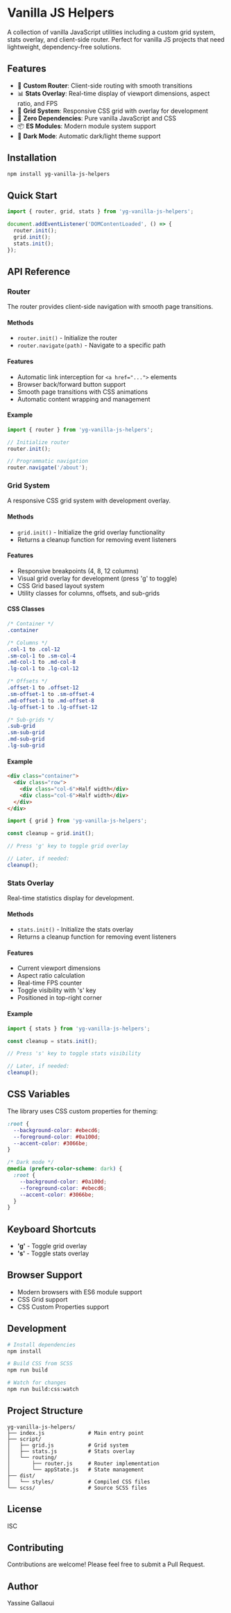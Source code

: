# Vanilla JS Helpers

A collection of vanilla JavaScript utilities including a custom grid system, stats overlay, and client-side router. Perfect for vanilla JS projects that need lightweight, dependency-free solutions.

## Features

- 🎯 **Custom Router**: Client-side routing with smooth transitions
- 📊 **Stats Overlay**: Real-time display of viewport dimensions, aspect ratio, and FPS
- 📐 **Grid System**: Responsive CSS grid with overlay for development
- 🚀 **Zero Dependencies**: Pure vanilla JavaScript and CSS
- 📦 **ES Modules**: Modern module system support
- 🎨 **Dark Mode**: Automatic dark/light theme support

## Installation

```bash
npm install yg-vanilla-js-helpers
```

## Quick Start

```javascript
import { router, grid, stats } from 'yg-vanilla-js-helpers';

document.addEventListener('DOMContentLoaded', () => {
  router.init();
  grid.init();
  stats.init();
});
```

## API Reference

### Router

The router provides client-side navigation with smooth page transitions.

#### Methods

- `router.init()` - Initialize the router
- `router.navigate(path)` - Navigate to a specific path

#### Features

- Automatic link interception for `<a href="...">` elements
- Browser back/forward button support
- Smooth page transitions with CSS animations
- Automatic content wrapping and management

#### Example

```javascript
import { router } from 'yg-vanilla-js-helpers';

// Initialize router
router.init();

// Programmatic navigation
router.navigate('/about');
```

### Grid System

A responsive CSS grid system with development overlay.

#### Methods

- `grid.init()` - Initialize the grid overlay functionality
- Returns a cleanup function for removing event listeners

#### Features

- Responsive breakpoints (4, 8, 12 columns)
- Visual grid overlay for development (press 'g' to toggle)
- CSS Grid based layout system
- Utility classes for columns, offsets, and sub-grids

#### CSS Classes

```css
/* Container */
.container

/* Columns */
.col-1 to .col-12
.sm-col-1 to .sm-col-4
.md-col-1 to .md-col-8
.lg-col-1 to .lg-col-12

/* Offsets */
.offset-1 to .offset-12
.sm-offset-1 to .sm-offset-4
.md-offset-1 to .md-offset-8
.lg-offset-1 to .lg-offset-12

/* Sub-grids */
.sub-grid
.sm-sub-grid
.md-sub-grid
.lg-sub-grid
```

#### Example

```html
<div class="container">
  <div class="row">
    <div class="col-6">Half width</div>
    <div class="col-6">Half width</div>
  </div>
</div>
```

```javascript
import { grid } from 'yg-vanilla-js-helpers';

const cleanup = grid.init();

// Press 'g' key to toggle grid overlay

// Later, if needed:
cleanup();
```

### Stats Overlay

Real-time statistics display for development.

#### Methods

- `stats.init()` - Initialize the stats overlay
- Returns a cleanup function for removing event listeners

#### Features

- Current viewport dimensions
- Aspect ratio calculation
- Real-time FPS counter
- Toggle visibility with 's' key
- Positioned in top-right corner

#### Example

```javascript
import { stats } from 'yg-vanilla-js-helpers';

const cleanup = stats.init();

// Press 's' key to toggle stats visibility

// Later, if needed:
cleanup();
```

## CSS Variables

The library uses CSS custom properties for theming:

```css
:root {
  --background-color: #ebecd6;
  --foreground-color: #0a100d;
  --accent-color: #3066be;
}

/* Dark mode */
@media (prefers-color-scheme: dark) {
  :root {
    --background-color: #0a100d;
    --foreground-color: #ebecd6;
    --accent-color: #3066be;
  }
}
```

## Keyboard Shortcuts

- **'g'** - Toggle grid overlay
- **'s'** - Toggle stats overlay

## Browser Support

- Modern browsers with ES6 module support
- CSS Grid support
- CSS Custom Properties support

## Development

```bash
# Install dependencies
npm install

# Build CSS from SCSS
npm run build

# Watch for changes
npm run build:css:watch
```

## Project Structure

```
yg-vanilla-js-helpers/
├── index.js              # Main entry point
├── script/
│   ├── grid.js           # Grid system
│   ├── stats.js          # Stats overlay
│   └── routing/
│       ├── router.js     # Router implementation
│       └── appState.js   # State management
├── dist/
│   └── styles/           # Compiled CSS files
└── scss/                 # Source SCSS files
```

## License

ISC

## Contributing

Contributions are welcome! Please feel free to submit a Pull Request.

## Author

Yassine Gallaoui